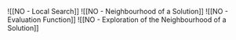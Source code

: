 ![[NO - Local Search]]
![[NO - Neighbourhood of a Solution]]
![[NO - Evaluation Function]]
![[NO - Exploration of the Neighbourhood of a Solution]]